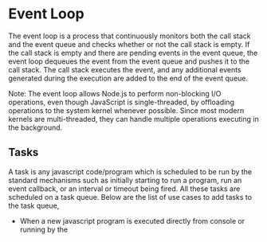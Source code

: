 # Event Loop
The event loop is a process that continuously monitors both the call stack and the event queue and checks whether or not
the call stack is empty. If the call stack is empty and there are pending events in the event queue, the event loop
dequeues the event from the event queue and pushes it to the call stack. The call stack executes the event, and any 
additional events generated during the execution are added to the end of the event queue.

Note: The event loop allows Node.js to perform non-blocking I/O operations, even though JavaScript is single-threaded,
by offloading operations to the system kernel whenever possible. Since most modern kernels are multi-threaded, they can
handle multiple operations executing in the background.

## Tasks
A task is any javascript code/program which is scheduled to be run by the standard mechanisms such as initially starting to run a program, run an event callback, or an interval or timeout being fired. All these tasks are scheduled on a task queue. Below are the list of use cases to add tasks to the task queue,
* When a new javascript program is executed directly from console or running by the <script> element, the task will be added to the task queue.
* When an event fires, the event callback added to task queue
* When a setTimeout or setInterval is reached, the corresponding callback added to task queue

## Microtasks
Microtask is used for the javascript code which needs to be executed immediately after the currently executing 
task/microtask is completed. They are kind of blocking in nature. i.e, The main thread will be blocked until the
microtask queue is empty. The main sources of microtasks are Promise.resolve, Promise.reject, MutationObservers, 
IntersectionObservers etc

Note: All of these microtasks are processed in the same turn of the event loop.

### Microtask Queue
Microtask Queue is the new queue where all the tasks initiated by promise objects get processed before the callback 
queue. The microtasks queue are processed before the next rendering and painting jobs. But if these microtasks are 
running for a long time then it leads to visual degradation.

### queueMicrotask
The queueMicrotask function is used to schedule a microtask, which is a function that will be executed asynchronously in 
the microtask queue. The purpose of queueMicrotask is to ensure that a function is executed after the current task has 
finished, but before the browser performs any rendering or handles user events.

```js
console.log("Start"); //1

queueMicrotask(() => {
  console.log("Inside microtask"); // 3
});

console.log("End"); //2
```
By using queueMicrotask, you can ensure that certain tasks or callbacks are executed at the earliest opportunity during 
the JavaScript event loop, making it useful for performing work that needs to be done asynchronously but with higher
priority than regular setTimeout or setInterval callbacks.



## Event Loop in Different Contexts
In JavaScript, there are multiple event loops that can be used depending on the context of your application. The most 
common event loops are:

### Browser Event Loop
The Browser Event Loop is used in client-side JavaScript applications and is responsible for handling events that occur
within the browser environment, such as user interactions (clicks, keypresses, etc.), HTTP requests, and other 
asynchronous actions.

### Node.js Event Loop
The Node.js Event Loop is used in server-side JavaScript applications and is responsible for handling events that occur
within the Node.js runtime environment, such as file I/O, network I/O, and other asynchronous actions.

# Call Stack
Call Stack is a data structure for javascript interpreters to keep track of function calls(creates execution context) 
in the program. It has two major actions,
* Whenever you call a function for its execution, you are pushing it to the stack.
* Whenever the execution is completed, the function is popped out of the stack.

# Event Queue
The event queue follows the queue data structure. It stores async callbacks to be added to the call stack. It is also
known as the Callback Queue or Macrotask Queue.

Whenever the call stack receives an async function, it is moved into the Web API. Based on the function, Web API 
executes it and awaits the result. Once it is finished, it moves the callback into the event queue (the callback of the 
promise is moved into the microtask queue).

The event loop constantly checks whether or not the call stack is empty. Once the call stack is empty and there is a 
callback in the event queue, the event loop moves the callback into the call stack. But if there is a callback in the
microtask queue as well, it is moved first. The microtask queue has a higher priority than the event queue.


# Heap
Heap(Or memory heap) is the memory location where objects are stored when we define variables. i.e, This is the place 
where all the memory allocations and de-allocation take place. Both heap and call-stack are two containers of JS runtime.
Whenever runtime comes across variables and function declarations in the code it stores them in the Heap.

<img src="./images/heap/heap.png" alt="heap" />

# Event Table
Event Table is a data structure that stores and keeps track of all the events which will be executed asynchronously like
after some time interval or after the resolution of some API requests. i.e Whenever you call a setTimeout function or 
invoke async operation, it is added to the Event Table. It doesn't not execute functions on it’s own. The main purpose
of the event table is to keep track of events and send them to the Event Queue as shown in the below diagram.

<img src="./images/heap/event-table.png" alt="event_table" />

Sources:
* [javascript-interview-questions](https://github.com/sudheerj/javascript-interview-questions)